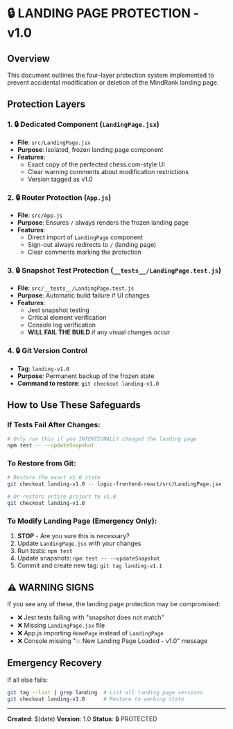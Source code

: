 # 🔒 LANDING PAGE PROTECTION - v1.0

## Overview
This document outlines the four-layer protection system implemented to prevent accidental modification or deletion of the MindRank landing page.

## Protection Layers

### 1. 🔒 Dedicated Component (`LandingPage.jsx`)
- **File**: `src/LandingPage.jsx`
- **Purpose**: Isolated, frozen landing page component
- **Features**: 
  - Exact copy of the perfected chess.com-style UI
  - Clear warning comments about modification restrictions
  - Version tagged as v1.0

### 2. 🔒 Router Protection (`App.js`)
- **File**: `src/App.js`
- **Purpose**: Ensures `/` always renders the frozen landing page
- **Features**:
  - Direct import of `LandingPage` component
  - Sign-out always redirects to `/` (landing page)
  - Clear comments marking the protection

### 3. 🔒 Snapshot Test Protection (`__tests__/LandingPage.test.js`)
- **File**: `src/__tests__/LandingPage.test.js`
- **Purpose**: Automatic build failure if UI changes
- **Features**:
  - Jest snapshot testing
  - Critical element verification
  - Console log verification
  - **WILL FAIL THE BUILD** if any visual changes occur

### 4. 🔒 Git Version Control
- **Tag**: `landing-v1.0`
- **Purpose**: Permanent backup of the frozen state
- **Command to restore**: `git checkout landing-v1.0`

## How to Use These Safeguards

### If Tests Fail After Changes:
```bash
# Only run this if you INTENTIONALLY changed the landing page
npm test -- --updateSnapshot
```

### To Restore from Git:
```bash
# Restore the exact v1.0 state
git checkout landing-v1.0 -- logic-frontend-react/src/LandingPage.jsx

# Or restore entire project to v1.0
git checkout landing-v1.0
```

### To Modify Landing Page (Emergency Only):
1. **STOP** - Are you sure this is necessary?
2. Update `LandingPage.jsx` with your changes
3. Run tests: `npm test`
4. Update snapshots: `npm test -- --updateSnapshot`
5. Commit and create new tag: `git tag landing-v1.1`

## ⚠️ WARNING SIGNS
If you see any of these, the landing page protection may be compromised:

- ❌ Jest tests failing with "snapshot does not match"
- ❌ Missing `LandingPage.jsx` file
- ❌ App.js importing `HomePage` instead of `LandingPage`
- ❌ Console missing "💥 New Landing Page Loaded - v1.0" message

## Emergency Recovery
If all else fails:
```bash
git tag --list | grep landing  # List all landing page versions
git checkout landing-v1.0      # Restore to working state
```

---
**Created**: $(date)
**Version**: 1.0
**Status**: 🔒 PROTECTED 
